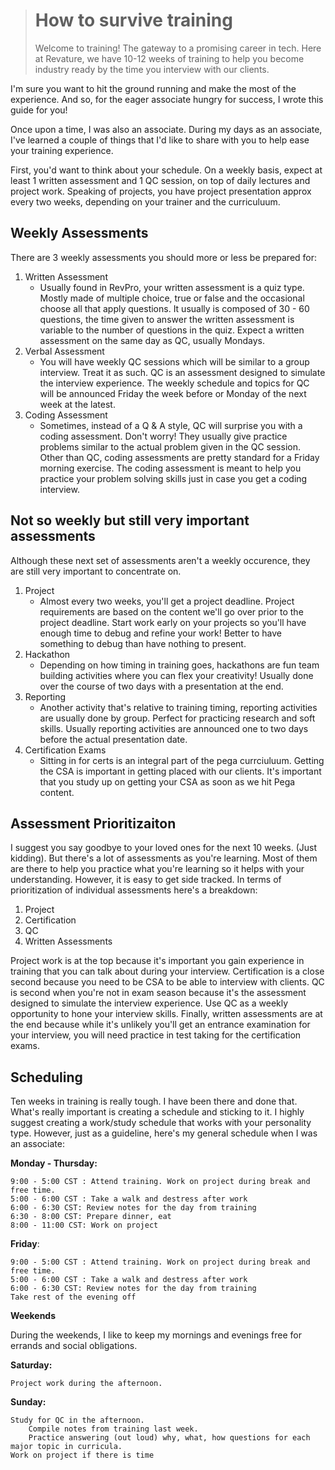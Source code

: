> # How to survive training
>
> Welcome to training! The gateway to a promising career in tech. Here at Revature, we have 10-12 weeks of training to help you become industry ready by the time you interview with our clients.

I'm sure you want to hit the ground running and make the most of the experience. And so, for the eager associate hungry for success, I wrote this guide for you!

Once upon a time, I was also an associate. During my days as an associate, I've learned a couple of things that I'd like to share with you to help ease your training experience.

First, you'd want to think about your schedule. On a weekly basis, expect at least 1 written assessment and 1 QC session, on top of daily lectures and project work. Speaking of projects, you have project presentation approx every two weeks, depending on your trainer and the curriculuum.

## Weekly Assessments

There are 3 weekly assessments you should more or less be prepared for:

1. Written Assessment
   - Usually found in RevPro, your written assessment is a quiz type. Mostly made of multiple choice, true or false and the occasional choose all that apply questions. It usually is composed of 30 - 60 questions, the time given to answer the written assessment is variable to the number of questions in the quiz. Expect a written assessment on the same day as QC, usually Mondays.
2. Verbal Assessment
   - You will have weekly QC sessions which will be similar to a group interview. Treat it as such. QC is an assessment designed to simulate the interview experience. The weekly schedule and topics for QC will be announced Friday the week before or Monday of the next week at the latest.
3. Coding Assessment
   - Sometimes, instead of a Q & A style, QC will surprise you with a coding assessment. Don't worry! They usually give practice problems similar to the actual problem given in the QC session. Other than QC, coding assessments are pretty standard for a Friday morning exercise. The coding assessment is meant to help you practice your problem solving skills just in case you get a coding interview.

## Not so weekly but still very important assessments

Although these next set of assessments aren't a weekly occurence, they are still very important to concentrate on.

1. Project
   - Almost every two weeks, you'll get a project deadline. Project requirements are based on the content we'll go over prior to the project deadline. Start work early on your projects so you'll have enough time to debug and refine your work! Better to have something to debug than have nothing to present.
2. Hackathon
   - Depending on how timing in training goes, hackathons are fun team building activities where you can flex your creativity! Usually done over the course of two days with a presentation at the end.
3. Reporting
   - Another activity that's relative to training timing, reporting activities are usually done by group. Perfect for practicing research and soft skills. Usually reporting activities are announced one to two days before the actual presentation date.
4. Certification Exams
   - Sitting in for certs is an integral part of the pega currciuluum. Getting the CSA is important in getting placed with our clients. It's important that you study up on getting your CSA as soon as we hit Pega content.

## Assessment Prioritizaiton

I suggest you say goodbye to your loved ones for the next 10 weeks. (Just kidding). But there's a lot of assessments as you're learning. Most of them are there to help you practice what you're learning so it helps with your understanding. However, it is easy to get side tracked. In terms of prioritization of individual assessments here's a breakdown:

1. Project
2. Certification
3. QC
4. Written Assessments

Project work is at the top because it's important you gain experience in training that you can talk about during your interview. Certification is a close second because you need to be CSA to be able to interview with clients. QC is second when you're not in exam season because it's the assessment designed to simulate the interview experience. Use QC as a weekly opportunity to hone your interview skills. Finally, written assessments are at the end because while it's unlikely you'll get an entrance examination for your interview, you will need practice in test taking for the certification exams.

## Scheduling

Ten weeks in training is really tough. I have been there and done that. What's really important is creating a schedule and sticking to it. I highly suggest creating a work/study schedule that works with your personality type. However, just as a guideline, here's my general schedule when I was an associate:

**Monday - Thursday:**

    9:00 - 5:00 CST : Attend training. Work on project during break and free time.
    5:00 - 6:00 CST : Take a walk and destress after work
    6:00 - 6:30 CST: Review notes for the day from training
    6:30 - 8:00 CST: Prepare dinner, eat
    8:00 - 11:00 CST: Work on project

**Friday**:

    9:00 - 5:00 CST : Attend training. Work on project during break and free time.
    5:00 - 6:00 CST : Take a walk and destress after work
    6:00 - 6:30 CST: Review notes for the day from training
    Take rest of the evening off

**Weekends**

During the weekends, I like to keep my mornings and evenings free for errands and social obligations.

**Saturday:**

    Project work during the afternoon.

**Sunday:**

    Study for QC in the afternoon.
        Compile notes from training last week.
        Practice answering (out loud) why, what, how questions for each major topic in curricula.
    Work on project if there is time
